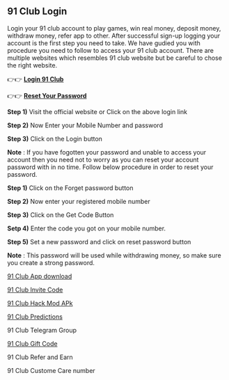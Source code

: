 ## 91 Club Login 

Login your 91 club account to play games, win real money, deposit money, withdraw money, refer app to other. After successful sign-up logging your account is the first step you need to take. We have gudied you with procedure you need to follow to access your 91 club account. There are multiple websites which resembles 91 club website but be careful to chose the right website.

👉👉 **[Login 91 Club](https://91-clubapk.com/)** 

👉👉 **[Reset Your Password](https://damanclub.games/)**

**Step 1)** Visit the official website or Click on the above login link

**Step 2)** Now Enter your Mobile Number and password 

**Step 3)** Click on the Login button 

**Note** : If you have fogotten your password and unable to access your account then you need not to worry as you can reset your account password with in no time. Follow below procedure in order to reset your password. 

**Step 1)** Click on the Forget password button

**Step 2)** Now enter your registered mobile number 

**Step 3)** Click on the Get Code Button

**Setp 4)** Enter the code you got on your mobile number. 

**Step 5)** Set a new password and click on reset password button

**Note** : This password will be used while withdrawing money, so make sure you create a strong password. 

[91 Club App download](https://91-clubapk.com/91-club-sign-up/)

[91 Club Invite Code](https://91-clubapk.com/91-club-invite-code/)

[91 Club Hack Mod APk](https://91-clubapk.com/91-club-vip-mod-menu-trex-download/)

[91 Club Predictions](https://91-clubapk.com/91-club-predictions/) 

91 Club Telegram Group 

[91 Club Gift Code](https://91-clubapk.com/91-club-login/)

91 Club Refer and Earn 

91 Club Custome Care number 
